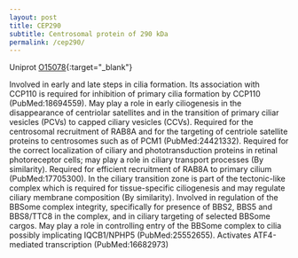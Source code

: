```yaml
---
layout: post
title: CEP290
subtitle: Centrosomal protein of 290 kDa
permalink: /cep290/
---
```


Uniprot [O15078](http://www.uniprot.org/uniprot/O15078){:target="_blank"}


Involved in early and late steps in cilia formation. Its association with CCP110 is required 
for inhibition of primary cilia formation by CCP110 (PubMed:18694559). May play a role in early 
ciliogenesis in the disappearance of centriolar satellites and in the transition of primary ciliar vesicles (PCVs) 
to capped ciliary vesicles (CCVs). Required for the centrosomal recruitment of RAB8A and for the targeting 
of centriole satellite proteins to centrosomes such as of PCM1 (PubMed:24421332). 
Required for the correct localization of ciliary and phototransduction proteins in retinal photoreceptor cells; 
may play a role in ciliary transport processes (By similarity). 
Required for efficient recruitment of RAB8A to primary cilium (PubMed:17705300). 
In the ciliary transition zone is part of the tectonic-like complex which is required for tissue-specific 
ciliogenesis and may regulate ciliary membrane composition (By similarity). 
Involved in regulation of the BBSome complex integrity, specifically for presence of BBS2, BBS5 and BBS8/TTC8 
in the complex, and in ciliary targeting of selected BBSome cargos. 
May play a role in controlling entry of the BBSome complex to cilia possibly implicating IQCB1/NPHP5 (PubMed:25552655). 
Activates ATF4-mediated transcription (PubMed:16682973)

